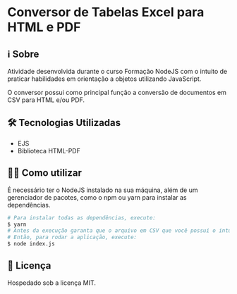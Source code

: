 # Conversor de Tabelas Excel para HTML e PDF

## ℹ Sobre

Atividade desenvolvida durante o curso Formação NodeJS com o intuito de praticar habilidades em orientação a objetos utilizando JavaScript.

O conversor possui como principal função a conversão de documentos em CSV para HTML e/ou PDF.

## 🛠 Tecnologias Utilizadas

- EJS
- Biblioteca HTML-PDF

## 👨‍💻 Como utilizar

É necessário ter o NodeJS instalado na sua máquina, além de um gerenciador de pacotes, como o npm ou yarn para instalar as dependências.

```sh
# Para instalar todas as dependências, execute:
$ yarn
# Antes da execução garanta que o arquivo em CSV que você possui o intuito de converter esteja no local correto
# Então, para rodar a aplicação, execute: 
$ node index.js
```

## 📄 Licença

Hospedado sob a licença MIT.
